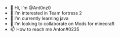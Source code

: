 - 👋 Hi, I’m @Ant0nz0
- 👀 I’m interested in  Team fortress 2
- 🌱 I’m currently learning  java
- 💞️ I’m looking to collaborate on  Mods for minecraft
- 📫 How to reach me  Anton#0235

<!---
Ant0nz0/Ant0nz0 is a ✨ special ✨ repository because its `README.md` (this file) appears on your GitHub profile.
You can click the Preview link to take a look at your changes.
--->

